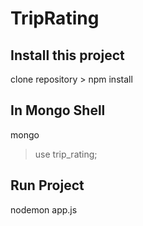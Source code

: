 # TripRating

## Install this project
clone repository > npm install

## In Mongo Shell
mongo
> use trip_rating;


## Run Project
nodemon app.js

